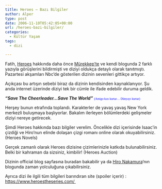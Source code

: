 ```yaml
---
title: Heroes – Bazı Bilgiler
author: Alper
type: post
date: 2006-11-10T05:42:05+00:00
url: /heroes-bazi-bilgiler/
categories:
  - Kültür Yaşam
tags:
  - dizi

---
```

Fatih, [Heroes][1] hakkında daha önce [Mürekkep&#8217;te][2] ve kendi blogunda 2 farklı yazıyla görüşlerini bildirmişti ve diziyi oldukça detaylı olarak tanıtmıştı. Pazartesi akşamları Nbc&#8217;de gösterilen dizinin sevenleri gittikçe artıyor.

Açıkçası bu artışın sebebi biraz da dizinin kendisinden kaynaklanıyor. Şu anda internet üzerinde diziyi tek bir cümle ile ifade edebilir duruma geldik.

_**&#8220;Save The Cheerleader&#8230;Save The World&#8221;**_ <font size="1" face="Verdana" color="#0000ff">(Amigo kızı kurtar&#8230; Dünyayı kurtar)</font>

<div style="text-align: center">
</div>

Herşey bunun etrafında toplandı. Karakterler de yavaş yavaş New York merkezli buluşmaya başlıyorlar. Bakalım ilerleyen bölümlerdeki gelişmeler diziyi nereye getirecek.

Şimdi Heroes hakkında bazı bilgiler verelim. <!--more-->Öncelikle dizi içerisinde Isaac&#8217;in çizdiği ve Hiro&#8217;nun elinde dolaşan çizgi romanı online olarak okuyabilirsiniz. (Heroes Novels)

Gerçek zamanlı olarak Heroes dizisine çizimlerinizle katkıda bulunabilirsiniz. Belki bir kahraman da sizsiniz, kimbilir! (Heroes Auction)

Dizinin official blog sayfasına buradan bakabilir ya da [Hiro Nakamura][3]&#8216;nın blogunda zaman yolculuğuna çıkabilirsiniz.

Ayrıca dizi ile ilgili tüm bilgileri barındıran site (spoiler içerir) : https://www.heroestheseries.com/ 

 [1]: https://www.nbc.com/Heroes/
 [2]: https://www.murekkep.org/yeni-dizi-heroes-35
 [3]: https://en.wikipedia.org/wiki/Hiro_Nakamura